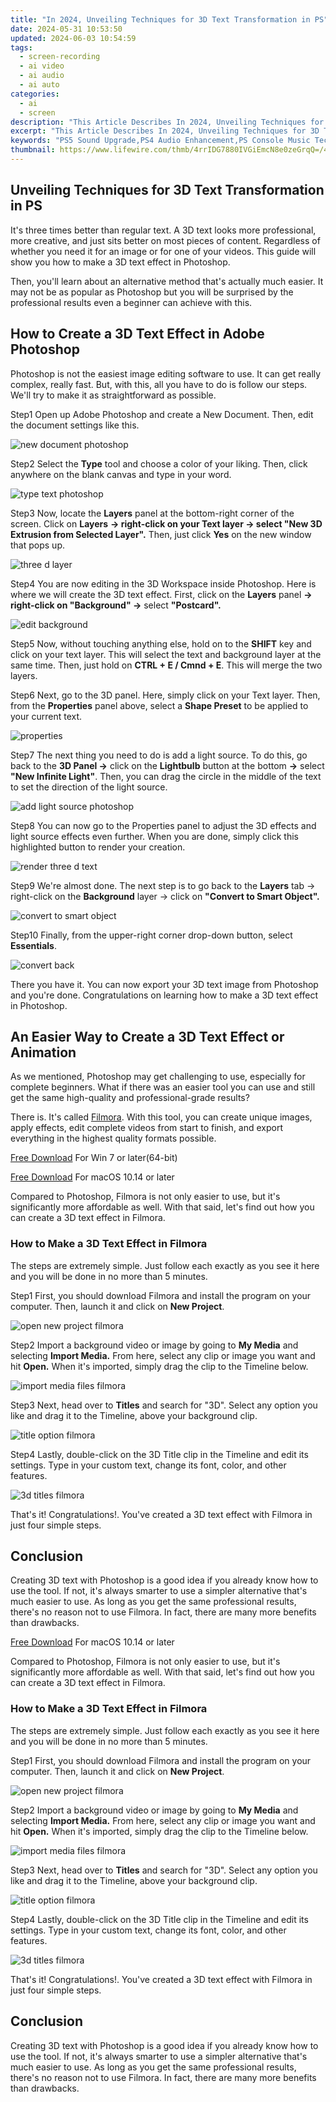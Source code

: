 ```yaml
---
title: "In 2024, Unveiling Techniques for 3D Text Transformation in PS"
date: 2024-05-31 10:53:50
updated: 2024-06-03 10:54:59
tags: 
  - screen-recording
  - ai video
  - ai audio
  - ai auto
categories: 
  - ai
  - screen
description: "This Article Describes In 2024, Unveiling Techniques for 3D Text Transformation in PS"
excerpt: "This Article Describes In 2024, Unveiling Techniques for 3D Text Transformation in PS"
keywords: "PS5 Sound Upgrade,PS4 Audio Enhancement,PS Console Music Tech,GameSound Improvement,Audio Transformation PS5,Sonic PS4 Advancements,Audiovisual PS Gaming"
thumbnail: https://www.lifewire.com/thmb/4rrIDG7880IVGiEmcN8e0zeGrqQ=/400x300/filters:no_upscale():max_bytes(150000):strip_icc()/Robothandholdinganapple-fbe6ff482ed641e188dd6650b9ac132e.jpg
---
```


## Unveiling Techniques for 3D Text Transformation in PS

It's three times better than regular text. A 3D text looks more professional, more creative, and just sits better on most pieces of content. Regardless of whether you need it for an image or for one of your videos. This guide will show you how to make a 3D text effect in Photoshop.

Then, you'll learn about an alternative method that's actually much easier. It may not be as popular as Photoshop but you will be surprised by the professional results even a beginner can achieve with this.

## How to Create a 3D Text Effect in Adobe Photoshop

Photoshop is not the easiest image editing software to use. It can get really complex, really fast. But, with this, all you have to do is follow our steps. We'll try to make it as straightforward as possible.

Step1 Open up Adobe Photoshop and create a New Document. Then, edit the document settings like this.

![new document photoshop](https://images.wondershare.com/filmora/article-images/new-adobe-photoshop.png)

Step2 Select the **Type** tool and choose a color of your liking. Then, click anywhere on the blank canvas and type in your word.

![type text photoshop](https://images.wondershare.com/filmora/article-images/type-adobe-photoshop.png)

Step3 Now, locate the **Layers** panel at the bottom-right corner of the screen. Click on **Layers** **→ right-click on your Text layer → select "New 3D Extrusion from Selected Layer".** Then, just click **Yes** on the new window that pops up.

![three d layer](https://images.wondershare.com/filmora/article-images/layer-adobe-photoshop.png)

Step4 You are now editing in the 3D Workspace inside Photoshop. Here is where we will create the 3D text effect. First, click on the **Layers** panel **→ right-click on "Background" →** select **"Postcard".**

![edit background](https://images.wondershare.com/filmora/article-images/postcard-adobe-photoshop.png)

Step5 Now, without touching anything else, hold on to the **SHIFT** key and click on your text layer. This will select the text and background layer at the same time. Then, just hold on **CTRL + E / Cmnd + E**. This will merge the two layers.

Step6 Next, go to the 3D panel. Here, simply click on your Text layer. Then, from the **Properties** panel above, select a **Shape Preset** to be applied to your current text.

![properties](https://images.wondershare.com/filmora/article-images/preset-adobe-photoshop.png)

Step7 The next thing you need to do is add a light source. To do this, go back to the **3D Panel →** click on the **Lightbulb** button at the bottom **→** select **"New Infinite Light"**. Then, you can drag the circle in the middle of the text to set the direction of the light source.

![add light source photoshop](https://images.wondershare.com/filmora/article-images/light-adobe-photoshop.png)

Step8 You can now go to the Properties panel to adjust the 3D effects and light source effects even further. When you are done, simply click this highlighted button to render your creation.

![render three d text](https://images.wondershare.com/filmora/article-images/render-adobe-photoshop.png)

Step9 We're almost done. The next step is to go back to the **Layers** tab → right-click on the **Background** layer → click on **"Convert to Smart Object".**

![convert to smart object](https://images.wondershare.com/filmora/article-images/convert-adobe-photoshop.png)

Step10 Finally, from the upper-right corner drop-down button, select **Essentials**.

![convert back](https://images.wondershare.com/filmora/article-images/essentials-adobe-photoshop.png)

There you have it. You can now export your 3D text image from Photoshop and you're done. Congratulations on learning how to make a 3D text effect in Photoshop.

## An Easier Way to Create a 3D Text Effect or Animation

As we mentioned, Photoshop may get challenging to use, especially for complete beginners. What if there was an easier tool you can use and still get the same high-quality and professional-grade results?

There is. It's called [Filmora](https://tools.techidaily.com/wondershare/filmora/download/). With this tool, you can create unique images, apply effects, edit complete videos from start to finish, and export everything in the highest quality formats possible.

[Free Download](https://tools.techidaily.com/wondershare/filmora/download/) For Win 7 or later(64-bit)

[Free Download](https://tools.techidaily.com/wondershare/filmora/download/) For macOS 10.14 or later

Compared to Photoshop, Filmora is not only easier to use, but it's significantly more affordable as well. With that said, let's find out how you can create a 3D text effect in Filmora.

### How to Make a 3D Text Effect in Filmora

The steps are extremely simple. Just follow each exactly as you see it here and you will be done in no more than 5 minutes.

Step1 First, you should download Filmora and install the program on your computer. Then, launch it and click on **New Project**.

![open new project filmora](https://images.wondershare.com/filmora/guide/get-started-with-filmora-01.png)

Step2 Import a background video or image by going to **My Media** and selecting **Import Media.** From here, select any clip or image you want and hit **Open.** When it's imported, simply drag the clip to the Timeline below.

![import media files filmora](https://images.wondershare.com/filmora/guide/get-started-with-filmora-02.png)

Step3 Next, head over to **Titles** and search for "3D". Select any option you like and drag it to the Timeline, above your background clip.

![title option filmora](https://images.wondershare.com/filmora/guide/types-of-titles-win-1.png)

Step4 Lastly, double-click on the 3D Title clip in the Timeline and edit its settings. Type in your custom text, change its font, color, and other features.

![3d titles filmora](https://images.wondershare.com/filmora/guide/3d-title.png)

That's it! Congratulations!. You've created a 3D text effect with Filmora in just four simple steps.

## Conclusion

Creating 3D text with Photoshop is a good idea if you already know how to use the tool. If not, it's always smarter to use a simpler alternative that's much easier to use. As long as you get the same professional results, there's no reason not to use Filmora. In fact, there are many more benefits than drawbacks.

[Free Download](https://tools.techidaily.com/wondershare/filmora/download/) For macOS 10.14 or later

Compared to Photoshop, Filmora is not only easier to use, but it's significantly more affordable as well. With that said, let's find out how you can create a 3D text effect in Filmora.

### How to Make a 3D Text Effect in Filmora

The steps are extremely simple. Just follow each exactly as you see it here and you will be done in no more than 5 minutes.

Step1 First, you should download Filmora and install the program on your computer. Then, launch it and click on **New Project**.

![open new project filmora](https://images.wondershare.com/filmora/guide/get-started-with-filmora-01.png)

Step2 Import a background video or image by going to **My Media** and selecting **Import Media.** From here, select any clip or image you want and hit **Open.** When it's imported, simply drag the clip to the Timeline below.

![import media files filmora](https://images.wondershare.com/filmora/guide/get-started-with-filmora-02.png)

Step3 Next, head over to **Titles** and search for "3D". Select any option you like and drag it to the Timeline, above your background clip.

![title option filmora](https://images.wondershare.com/filmora/guide/types-of-titles-win-1.png)

Step4 Lastly, double-click on the 3D Title clip in the Timeline and edit its settings. Type in your custom text, change its font, color, and other features.

![3d titles filmora](https://images.wondershare.com/filmora/guide/3d-title.png)

That's it! Congratulations!. You've created a 3D text effect with Filmora in just four simple steps.

## Conclusion

Creating 3D text with Photoshop is a good idea if you already know how to use the tool. If not, it's always smarter to use a simpler alternative that's much easier to use. As long as you get the same professional results, there's no reason not to use Filmora. In fact, there are many more benefits than drawbacks.

<ins class="adsbygoogle"
     style="display:block"
     data-ad-format="autorelaxed"
     data-ad-client="ca-pub-7571918770474297"
     data-ad-slot="1223367746"></ins>

<ins class="adsbygoogle"
     style="display:block"
     data-ad-format="autorelaxed"
     data-ad-client="ca-pub-7571918770474297"
     data-ad-slot="1223367746"></ins>



<ins class="adsbygoogle"
     style="display:block"
     data-ad-client="ca-pub-7571918770474297"
     data-ad-slot="8358498916"
     data-ad-format="auto"
     data-full-width-responsive="true"></ins>

